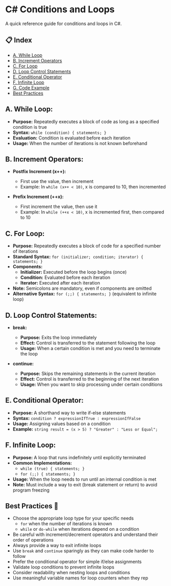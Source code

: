 ﻿# C# Conditions and Loops

A quick reference guide for conditions and loops in C#.

## 📋 Index
- [A. While Loop](#a-while-loop)
- [B. Increment Operators](#b-increment-operators)
- [C. For Loop](#c-for-loop)
- [D. Loop Control Statements](#d-loop-control-statements)
- [E. Conditional Operator](#e-conditional-operator)
- [F. Infinite Loop](#f-infinite-loop)
- [G. Code Example](#g-code-example)
- [Best Practices](#best-practices)

## A. While Loop:

- **Purpose:** Repeatedly executes a block of code as long as a specified condition is true
- **Syntax:** `while (condition) { statements; }`
- **Evaluation:** Condition is evaluated before each iteration
- **Usage:** When the number of iterations is not known beforehand

## B. Increment Operators:

- **Postfix Increment (x++):**
  - First use the value, then increment
  - Example: In `while (x++ < 10)`, x is compared to 10, then incremented

- **Prefix Increment (++x):**
  - First increment the value, then use it
  - Example: In `while (++x < 10)`, x is incremented first, then compared to 10

## C. For Loop:

- **Purpose:** Repeatedly executes a block of code for a specified number of iterations
- **Standard Syntax:** `for (initializer; condition; iterator) { statements; }`
- **Components:**
  - **Initializer:** Executed before the loop begins (once)
  - **Condition:** Evaluated before each iteration
  - **Iterator:** Executed after each iteration
- **Note:** Semicolons are mandatory, even if components are omitted
- **Alternative Syntax:** `for (;;) { statements; }` (equivalent to infinite loop)

## D. Loop Control Statements:

- **break:**
  - **Purpose:** Exits the loop immediately
  - **Effect:** Control is transferred to the statement following the loop
  - **Usage:** When a certain condition is met and you need to terminate the loop

- **continue:**
  - **Purpose:** Skips the remaining statements in the current iteration
  - **Effect:** Control is transferred to the beginning of the next iteration
  - **Usage:** When you want to skip processing under certain conditions

## E. Conditional Operator:

- **Purpose:** A shorthand way to write if-else statements
- **Syntax:** `condition ? expressionIfTrue : expressionIfFalse`
- **Usage:** Assigning values based on a condition
- **Example:** `string result = (x > 5) ? "Greater" : "Less or Equal";`

## F. Infinite Loop:

- **Purpose:** A loop that runs indefinitely until explicitly terminated
- **Common Implementations:**
  - `while (true) { statements; }`
  - `for (;;) { statements; }`
- **Usage:** When the loop needs to run until an internal condition is met
- **Note:** Must include a way to exit (break statement or return) to avoid program freezing

## Best Practices 🥇

- Choose the appropriate loop type for your specific needs
  - `for` when the number of iterations is known
  - `while` or `do-while` when iterations depend on a condition
- Be careful with increment/decrement operators and understand their order of operations
- Always provide a way to exit infinite loops
- Use `break` and `continue` sparingly as they can make code harder to follow
- Prefer the conditional operator for simple if/else assignments
- Validate loop conditions to prevent infinite loops
- Consider readability when nesting loops and conditions
- Use meaningful variable names for loop counters when they rep